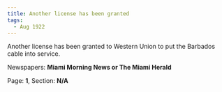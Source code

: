 ```yaml
---  
title: Another license has been granted  
tags:  
  - Aug 1922  
---  
```

  
Another license has been granted to Western Union to put the Barbados cable into service.  
  
Newspapers: **Miami Morning News or The Miami Herald**  
  
Page: **1**, Section: **N/A** 
